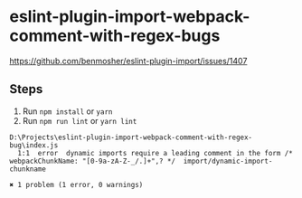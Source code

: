 # eslint-plugin-import-webpack-comment-with-regex-bugs
https://github.com/benmosher/eslint-plugin-import/issues/1407
## Steps
1. Run `npm install` or `yarn`
2. Run `npm run lint` or `yarn lint`
```
D:\Projects\eslint-plugin-import-webpack-comment-with-regex-bug\index.js
  1:1  error  dynamic imports require a leading comment in the form /* webpackChunkName: "[0-9a-zA-Z-_/.]+",? */  import/dynamic-import-chunkname

✖ 1 problem (1 error, 0 warnings)
```
